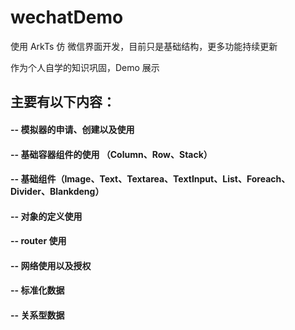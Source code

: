 # wechatDemo
使用 ArkTs 仿 微信界面开发，目前只是基础结构，更多功能持续更新

作为个人自学的知识巩固，Demo 展示

## 主要有以下内容：
#### --  模拟器的申请、创建以及使用
#### --  基础容器组件的使用 （Column、Row、Stack）
#### --  基础组件（Image、Text、Textarea、TextInput、List、Foreach、Divider、Blankdeng）
#### --  对象的定义使用
#### --  router 使用
#### -- 网络使用以及授权
#### -- 标准化数据
#### -- 关系型数据
